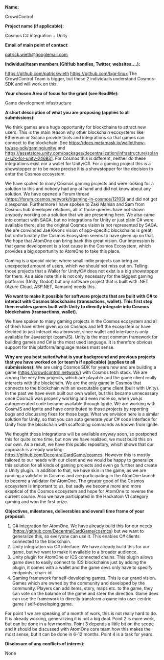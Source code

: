 **Name:**

CrowdControl

**Project name (if applicable):**

Cosmos C# integration + Unity

**Email of main point of contact:**

patrick.wieth@googlemail.com

**Individual/team members (GitHub handles, Twitter, websites….):**

https://github.com/patrickwieth
https://github.com/lxgr-linux
The CrowdControl Team is bigger, but these 2 individuals understand Cosmos-SDK and will work on this.

**Your chosen Area of focus for the grant (see ReadMe):**

Game development infastructure

**A short description of what you are proposing (applies to all submissions):**

We think games are a huge opportunity for blockchains to attract new users. This is the main reason why other blockchain ecosystems like Ethereum or Solana provide tools and integrations so that games can connect to the blockchain. See https://docs.metamask.io/wallet/how-to/use-sdk/gaming/unity/ and https://assetstore.unity.com/packages/decentralization/infrastructure/solana-sdk-for-unity-246931. 
For Cosmos this is different, neither do these integrations exist nor a wallet for Unity/C#. For a gaming project this is a showstopper or to be more precise it is a showstopper for the decision to enter the Cosmos ecosystem.

We have spoken to many Cosmos gaming projects and were looking for a solution to this and nobody had any at hand and did not know about any solution. We have opened a Forum thread (https://forum.cosmos.network/t/gaming-in-cosmos/12103) and did not get a response. Furthermore I have spoken to Zaki Manian and Sam from Cosmos hub developer relations, all of those queries have not shown anybody working on a solution that we are presenting here. We also came into contact with SAGA, but no integrations for Unity or just plain C# were available there, also the original Cosmos vision is not represented by SAGA. We are convinced Jae Kwons vision of app-specific blockchains is great, but unfortunately the Cosmos Ecosystem seems to have given up on that. We hope that AtomOne can bring back this great vision.
Our impression is that game development is a lost cause in the Cosmos Ecosystem, which provides a big opportunity to AtomOne to take this place. 

Gaming is a special niche, where small indie projects can bring an unexpected amount of users, which we should not miss out on. Telling those projects that a Wallet for Unity/C# does not exist is a big showstopper for them. As a side note this is not only necessary for the biggest gaming platforms (Unity, Godot) but any software project that is built with .NET (Azure Cloud, ASP.NET, Xamarin) needs this.

**We want to make it possible for software projects that are built with C# to interact with Cosmos blockchains (transactions, wallet). This first step then enables games built with Unity to directly integrate into Cosmos blockchains (transactions, wallet).**

We have spoken to many gaming projects in the Cosmos ecosystem and all of them have either given up on Cosmos and left the ecosystem or have decided to just interact via a browser, since wallet and interface is only available for Javascript (cosmJS). Unity is the most common framework for building games and C\# is the most used language. It is therefore obvious support for this platform/language makes most sense.


**Why are you best suited/what is your background and previous projects that you have worked on (or team’s if applicable) (applies to all submissions):**
We are using Cosmos SDK for years now and are building a game (https://crowdcontrol.network/) with Cosmos tech stack. We are among the very few projects, which are playable and the game client really interacts with the blockchain. We are the only game in Cosmos that connects to the blockchain with an executable game client (built with Unity). In the past we have even built our own wallet, but this became unnecessary once CosmJS was properly working and even more so, when vue.js autogenerated code became available through Ignite. We are working with CosmJS and Ignite and have contributed to those projects by reporting bugs and discussing fixes for those bugs. What we envision here is a similar solution for Unity, so that you can auto generate your C\# code interface for Unity from the blockchain with scaffolding commands as known from Ignite.

We thought those integrations will be available anyway soon, so postponed this for quite some time, but now we have realized, we must build this on our own. As a result, we have this public repository, which shows that our approach is already working: https://github.com/DecentralCardGame/cosmcs. However this is mostly tailored to our needs with our client and we would be happy to generalize this solution for all kinds of gaming projects and even go further and create a Unity plugin. In addition to that, we have skin in the game, as we are running a validator in Cosmos and are participating in the AtomOne launch to become a validator for AtomOne. The greater good of the Cosmos ecosystem is important to us, but sadly we become more and more skeptical of the Cosmos ecosystem and hope for AtomOne to reverse the current course. Also we have participated in the Hackatom VI category gaming and won the first prize.

**Objectives, milestones, deliverables and overall time frame of your proposal:**

1. C\# Integration for AtomOne. We have already build this for our needs (https://github.com/DecentralCardGame/cosmcs) but we want to generalize this, so everyone can use it. This enables C\# clients connected to the blockchain.
2. Unity integration via C\# interface. We have already build this for our game, but we want to make it available to a broader audience.
3. Unity plugin for AtomOne or ICS connected chains. This plugin allows game devs to easily connect to ICS blockchains just by adding the plugin, it comes with a wallet and the game devs only have to specify endpoints, chain-id. 
4. Gaming framework for self-developing games. This is our grand vision. Games which are owned by the community and developed by the community. Players can add items, story, maps etc. to the game, they can vote on the balance of the game and steer the direction. Game devs can use the framework to directly transform a game into user centric game / self-developing game.

For point 1 we are speaking of a month of work, this is not really hard to do. It is already working, generalizing it is not a big deal. Point 2 is more work, but can be done in a few months. Point 3 depends a little bit on the scope and it should be discussed with AtomOne core team how this makes the most sense, but it can be done in 6-12 months. Point 4 is a task for years. 

**Disclosure of any conflicts of interest:**

None
